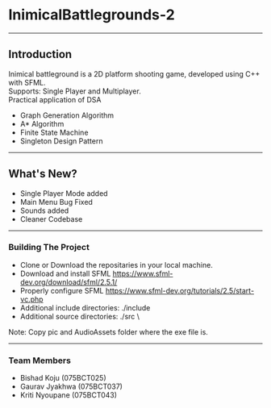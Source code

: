 # InimicalBattlegrounds-2
___
## Introduction
Inimical battleground is a 2D platform shooting game, developed using C++ with SFML. \
Supports: Single Player and Multiplayer. \
Practical application of DSA
- Graph Generation Algorithm
- A* Algorithm
- Finite State Machine
- Singleton Design Pattern
___
## What's New?
- Single Player Mode added
- Main Menu Bug Fixed
- Sounds added
- Cleaner Codebase
___
### Building The Project
- Clone or Download the repositaries in your local machine.
- Download and install SFML  https://www.sfml-dev.org/download/sfml/2.5.1/
- Properly configure SFML https://www.sfml-dev.org/tutorials/2.5/start-vc.php
- Additional include directories: ./include
- Additional source directories: ./src \

Note: Copy pic and AudioAssets folder where the exe file is.

***
### Team Members
- Bishad Koju (075BCT025)
- Gaurav Jyakhwa (075BCT037)
- Kriti Nyoupane (075BCT043)
